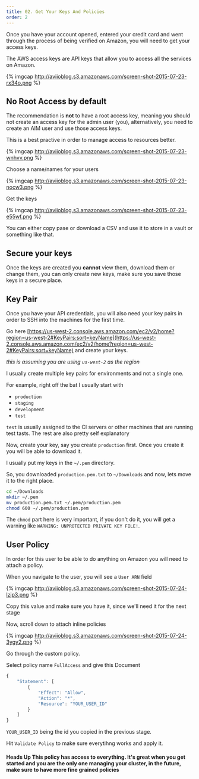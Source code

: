 ```yaml
---
title: 02. Get Your Keys And Policies
order: 2
---
```


Once you have your account opened, entered your credit card and went through
the process of being verified on Amazon, you will need to get your access keys.

The AWS access keys are API keys that allow you to access all the services on
Amazon.  

{% imgcap http://aviioblog.s3.amazonaws.com/screen-shot-2015-07-23-rx34o.png %}

## No Root Access by default

The recommendation is **not** to have a root access key, meaning you should not
create an access key for the admin user (you), alternatively, you need to
create an AIM user and use those access keys.

This is a best practive in order to manage access to resources better.


{% imgcap http://aviioblog.s3.amazonaws.com/screen-shot-2015-07-23-wnhvv.png %}

Choose a name/names for your users

{% imgcap http://aviioblog.s3.amazonaws.com/screen-shot-2015-07-23-nocw3.png %}

Get the keys

{% imgcap http://aviioblog.s3.amazonaws.com/screen-shot-2015-07-23-e55wf.png %}

You can either copy pase or download a CSV and use it to store in a vault or
something like that.

## Secure your keys

Once the keys are created you **cannot** view them, download them or change
them, you can only create new keys, make sure you save those keys in a secure
place.

## Key Pair

Once you have your API credentials, you will also need your key pairs in order
to SSH into the machines for the first time.

Go here
[https://us-west-2.console.aws.amazon.com/ec2/v2/home?region=us-west-2#KeyPairs:sort=keyName](https://us-west-2.console.aws.amazon.com/ec2/v2/home?region=us-west-2#KeyPairs:sort=keyName) and create your keys.

*this is assuming you are using `us-west-2` as the region*

I usually create multiple key pairs for environments and not a single one.

For example, right off the bat I usually start with 

* `production`
* `staging`
* `development`
* `test`

`test` is usually assigned to the CI servers or other machines that are running
test tasts. The rest are also pretty self explanatory

Now, create your key, say you create `production` first. Once you create it you will be able to download it.

I usually put my keys in the `~/.pem` directory.

So, you downloaded `production.pem.txt` to `~/Downloads` and now, lets move it to the right place.

```bash
cd ~/Downloads
mkdir ~/.pem
mv production.pem.txt ~/.pem/production.pem
chmod 600 ~/.pem/production.pem
```

The `chmod` part here is very important, if you don't do it, you will get a warning like `WARNING: UNPROTECTED PRIVATE KEY FILE!`.

## User Policy

In order for this user to be able to do anything on Amazon you will need to attach a policy.

When you navigate to the user, you will see a `User ARN` field

{% imgcap http://aviioblog.s3.amazonaws.com/screen-shot-2015-07-24-lzip3.png %}

Copy this value and make sure you have it, since we'll need it for the next stage

Now, scroll down to attach inline policies

{% imgcap http://aviioblog.s3.amazonaws.com/screen-shot-2015-07-24-3ygy2.png %}

Go through the custom policy.

Select policy name `FullAccess` and give this Document

```javascript
{
    "Statement": [
        {
            "Effect": "Allow",
            "Action": "*",
            "Resource": "YOUR_USER_ID"
        }
    ]
}
```

`YOUR_USER_ID` being the id you copied in the previous stage.

Hit `Validate Policy` to make sure everytihng works and apply it.

<div class="alert alert-warning" role="alert">
  <h4>
    <strong>Heads Up</strong> This policy has access to everything. It's great when you get started and you are the only one managing your cluster, in the future, make sure to have more fine grained policies
    </h4>
</div>